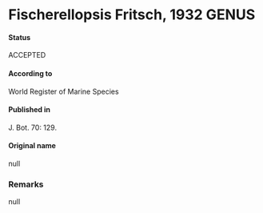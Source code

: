 # Fischerellopsis Fritsch, 1932 GENUS

#### Status
ACCEPTED

#### According to
World Register of Marine Species

#### Published in
J. Bot. 70: 129.

#### Original name
null

### Remarks
null